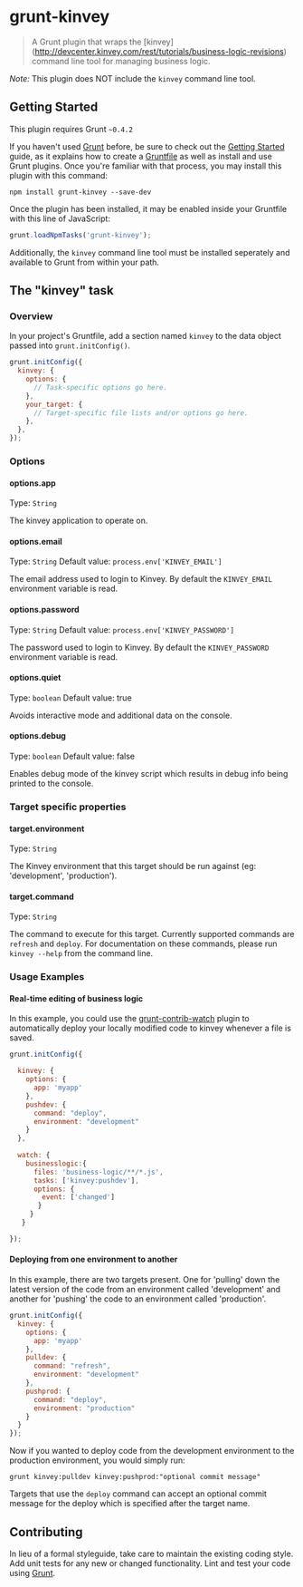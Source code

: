 # grunt-kinvey

> A Grunt plugin that wraps the [kinvey] (http://devcenter.kinvey.com/rest/tutorials/business-logic-revisions) command line tool for managing business logic.

*Note:* This plugin does NOT include the `kinvey` command line tool.

## Getting Started
This plugin requires Grunt `~0.4.2`

If you haven't used [Grunt](http://gruntjs.com/) before, be sure to check out the [Getting Started](http://gruntjs.com/getting-started) guide, as it explains how to create a [Gruntfile](http://gruntjs.com/sample-gruntfile) as well as install and use Grunt plugins. Once you're familiar with that process, you may install this plugin with this command:

```shell
npm install grunt-kinvey --save-dev
```

Once the plugin has been installed, it may be enabled inside your Gruntfile with this line of JavaScript:

```js
grunt.loadNpmTasks('grunt-kinvey');
```

Additionally, the `kinvey` command line tool must be installed seperately and available to Grunt from within your path.

## The "kinvey" task

### Overview
In your project's Gruntfile, add a section named `kinvey` to the data object passed into `grunt.initConfig()`.

```js
grunt.initConfig({
  kinvey: {
    options: {
      // Task-specific options go here.
    },
    your_target: {
      // Target-specific file lists and/or options go here.
    },
  },
});
```

### Options

#### options.app
Type: `String`

The kinvey application to operate on.

#### options.email
Type: `String`
Default value: `process.env['KINVEY_EMAIL']`

The email address used to login to Kinvey. By default the `KINVEY_EMAIL` environment variable is read.

#### options.password
Type: `String`
Default value: `process.env['KINVEY_PASSWORD']`

The password used to login to Kinvey. By default the `KINVEY_PASSWORD` environment variable is read.

#### options.quiet
Type: `boolean`
Default value: true

Avoids interactive mode and additional data on the console.

#### options.debug
Type: `boolean`
Default value: false

Enables debug mode of the kinvey script which results in debug info being printed to the console.

### Target specific properties

#### target.environment
Type: `String`

The Kinvey environment that this target should be run against (eg: 'development', 'production').

#### target.command
Type: `String`

The command to execute for this target. Currently supported commands are `refresh` and `deploy`. For documentation on these commands, please run `kinvey --help` from the command line.

### Usage Examples

#### Real-time editing of business logic

In this example, you could use the [grunt-contrib-watch](https://github.com/gruntjs/grunt-contrib-watch) plugin to automatically deploy your locally modified code to kinvey whenever a file is saved.

```js
grunt.initConfig({

  kinvey: {
    options: {
      app: 'myapp'
    },
    pushdev: {
      command: "deploy",
      environment: "development"
    }
  },
  
  watch: {
    businesslogic:{
      files: 'business-logic/**/*.js',
      tasks: ['kinvey:pushdev'],
      options: {
        event: ['changed']
       }
     }
   }

});
```


#### Deploying from one environment to another

In this example, there are two targets present. One for 'pulling' down the latest version of the code from an environment called 'development' and another for 'pushing' the code to an environment called 'production'.

```js
grunt.initConfig({
  kinvey: {
    options: {
      app: 'myapp'
    },
    pulldev: {
      command: "refresh",
      environment: "development"
    },
    pushprod: {
      command: "deploy",
      environment: "production"
    }
  }
});
```

Now if you wanted to deploy code from the development environment to the production environment, you would simply run:

```
grunt kinvey:pulldev kinvey:pushprod:"optional commit message"
```

Targets that use the `deploy` command can accept an optional commit message for the deploy which is specified after the target name.

## Contributing
In lieu of a formal styleguide, take care to maintain the existing coding style. Add unit tests for any new or changed functionality. Lint and test your code using [Grunt](http://gruntjs.com/).

